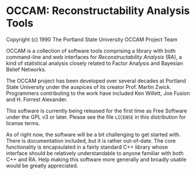 # OCCAM: Reconstructability Analysis Tools
Copyright (c) 1990 The Portland State University OCCAM Project Team

OCCAM is a collection of software tools comprising a library
with both command-line and web interfaces for
*Reconstructability Analysis* (RA), a kind of statistical
analysis closely related to Factor Analysis and Bayesian
Belief Networks.

The OCCAM project has been developed over several decades at
Portland State University under the auspices of its creator
Prof. Martin Zwick. Programmers contributing to the work
have included Ken Willett, Joe Fusion and H. Forrest
Alexander.

This software is currently being released for the first time
as Free Software under the GPL v3 or later. Please see the
file `LICENSE` in this distribution for license terms.

As of right now, the software will be a bit challenging to
get started with. There is documentation included, but it is
rather out-of-date. The core functionality is encapsulated
in a fairly standard C++ library whose interface should be
relatively understandable to anyone familiar with both C++
and RA. Help making this software more generally and broadly
usable would be greatly appreciated.
